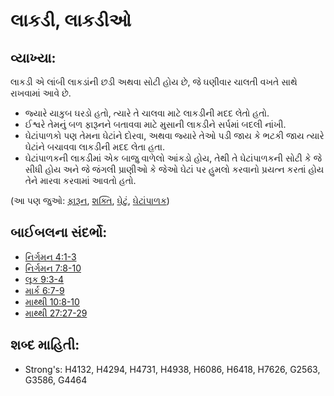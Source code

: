 # લાકડી, લાકડીઓ 

## વ્યાખ્યા: 

લાકડી એ લાંબી લાકડાંની છડી અથવા સોટી હોય છે, જે ઘણીવાર ચાલતી વખતે સાથે રાખવામાં આવે છે.

* જ્યારે યાકુબ ઘરડો હતો, ત્યારે તે ચાલવા માટે લાકડીની મદદ લેતો હતો.
* ઈશ્વરે તેમનું બળ ફારૂનને બતાવવા માટે મુસાની લાકડીને સર્પમાં બદલી નાંખી.
* ઘેટાંપાળકો પણ તેમના ઘેટાંને દોરવા, અથવા જ્યારે તેઓ પડી જાય કે ભટકી જાય ત્યારે ઘેટાંને બચાવવા લાકડીની મદદ લેતા હતા.
* ઘેટાંપાળકની લાકડીમાં એક બાજુ વાળેલો આંકડો હોય, તેથી તે ઘેટાંપાળકની સોટી કે જે સીધી હોય અને જે જંગલી પ્રાણીઓ કે જેઓ ઘેટાં પર હુમલો કરવાનો પ્રયત્ન કરતાં હોય તેને મારવા કરવામાં આવતો હતો.

(આ પણ જુઓ: [ફારૂન](../names/pharaoh.md), [શક્તિ](../kt/power.md), [ઘેટું](../other/sheep.md), [ઘેટાંપાળક](../other/shepherd.md))

## બાઈબલના સંદર્ભો: 

* [નિર્ગમન 4:1-3](rc://gu/tn/help/exo/04/01)
* [નિર્ગમન 7:8-10](rc://gu/tn/help/exo/07/08)
* [લૂક 9:3-4](rc://gu/tn/help/luk/09/03)
* [માર્ક 6:7-9](rc://gu/tn/help/mrk/06/07)
* [માથ્થી 10:8-10](rc://gu/tn/help/mat/10/08)
* [માથ્થી 27:27-29](rc://gu/tn/help/mat/27/27)

## શબ્દ માહિતી: 

* Strong's: H4132, H4294, H4731, H4938, H6086, H6418, H7626, G2563, G3586, G4464
